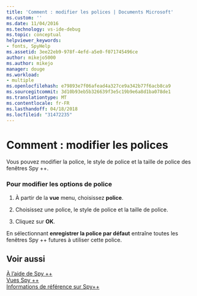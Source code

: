 ```yaml
---
title: 'Comment : modifier les polices | Documents Microsoft'
ms.custom: ''
ms.date: 11/04/2016
ms.technology: vs-ide-debug
ms.topic: conceptual
helpviewer_keywords:
- fonts, SpyHelp
ms.assetid: 3ee22eb9-978f-4efd-a5e0-f071745496ce
author: mikejo5000
ms.author: mikejo
manager: douge
ms.workload:
- multiple
ms.openlocfilehash: e79893e7f06afead4a327ce9a342b77f6acb8ca9
ms.sourcegitcommit: 3d10b93eb5b326639f3e5c19b9e6a8d1ba078de1
ms.translationtype: MT
ms.contentlocale: fr-FR
ms.lasthandoff: 04/18/2018
ms.locfileid: "31472235"
---
```

# <a name="how-to-change-fonts"></a>Comment : modifier les polices
Vous pouvez modifier la police, le style de police et la taille de police des fenêtres Spy ++.  
  
### <a name="to-change-font-options"></a>Pour modifier les options de police  
  
1.  À partir de la **vue** menu, choisissez **police**.  
  
2.  Choisissez une police, le style de police et la taille de police.  
  
3.  Cliquez sur **OK**.  
  
 En sélectionnant **enregistrer la police par défaut** entraîne toutes les fenêtres Spy ++ futures à utiliser cette police.  
  
## <a name="see-also"></a>Voir aussi  
 [À l’aide de Spy ++](../debugger/using-spy-increment.md)   
 [Vues Spy ++](../debugger/spy-increment-views.md)   
 [Informations de référence sur Spy++](../debugger/spy-increment-reference.md)